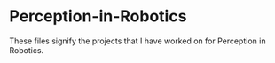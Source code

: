 # Perception-in-Robotics
These files signify the projects that I have worked on for Perception in Robotics.
